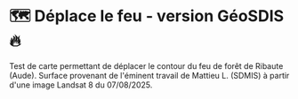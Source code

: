 # 🗺 Déplace le feu - version GéoSDIS 🔥
Test de carte permettant de déplacer le contour du feu de forêt de Ribaute (Aude).
Surface provenant de l'éminent travail de Mattieu L. (SDMIS) à partir d'une image Landsat 8 du 07/08/2025.

